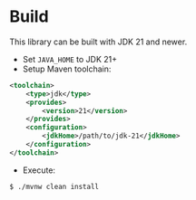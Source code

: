 # Build

This library can be built with JDK 21 and newer.

* Set ```JAVA_HOME``` to JDK 21+
* Setup Maven toolchain:

```xml    
<toolchain>
    <type>jdk</type>
    <provides>
        <version>21</version>
    </provides>
    <configuration>
        <jdkHome>/path/to/jdk-21</jdkHome>
    </configuration>
</toolchain>
```

* Execute:

```shell script
$ ./mvnw clean install
```